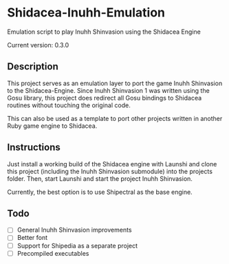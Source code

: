 # Shidacea-Inuhh-Emulation

Emulation script to play Inuhh Shinvasion using the Shidacea Engine

Current version: 0.3.0

## Description

This project serves as an emulation layer to port the game Inuhh Shinvasion to the Shidacea-Engine.
Since Inuhh Shinvasion 1 was written using the Gosu library, this project does redirect all Gosu bindings to Shidacea routines without touching the original code.

This can also be used as a template to port other projects written in another Ruby game engine to Shidacea.

## Instructions

Just install a working build of the Shidacea engine with Launshi and clone this project (including the Inuhh Shinvasion submodule) into the projects folder.
Then, start Launshi and start the project Inuhh Shinvasion.

Currently, the best option is to use Shipectral as the base engine.

## Todo

* [ ] General Inuhh Shinvasion improvements
* [ ] Better font
* [ ] Support for Shipedia as a separate project
* [ ] Precompiled executables
